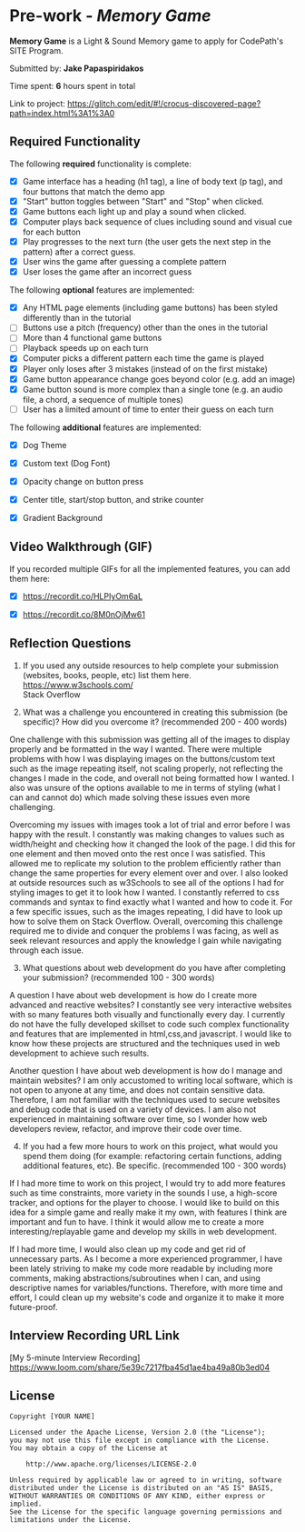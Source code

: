 # Pre-work - *Memory Game*

**Memory Game** is a Light & Sound Memory game to apply for CodePath's SITE Program. 

Submitted by: **Jake Papaspiridakos**

Time spent: **6** hours spent in total

Link to project: https://glitch.com/edit/#!/crocus-discovered-page?path=index.html%3A1%3A0

## Required Functionality

The following **required** functionality is complete:

* [X] Game interface has a heading (h1 tag), a line of body text (p tag), and four buttons that match the demo app
* [X] "Start" button toggles between "Start" and "Stop" when clicked. 
* [X] Game buttons each light up and play a sound when clicked. 
* [X] Computer plays back sequence of clues including sound and visual cue for each button
* [X] Play progresses to the next turn (the user gets the next step in the pattern) after a correct guess. 
* [X] User wins the game after guessing a complete pattern
* [X] User loses the game after an incorrect guess

The following **optional** features are implemented:

* [X] Any HTML page elements (including game buttons) has been styled differently than in the tutorial
* [ ] Buttons use a pitch (frequency) other than the ones in the tutorial
* [ ] More than 4 functional game buttons
* [ ] Playback speeds up on each turn
* [X] Computer picks a different pattern each time the game is played
* [X] Player only loses after 3 mistakes (instead of on the first mistake)
* [X] Game button appearance change goes beyond color (e.g. add an image)
* [X] Game button sound is more complex than a single tone (e.g. an audio file, a chord, a sequence of multiple tones)
* [ ] User has a limited amount of time to enter their guess on each turn

The following **additional** features are implemented:

- [X] Dog Theme
- [X] Custom text (Dog Font)
- [X] Opacity change on button press
- [X] Center title, start/stop button, and strike counter
- [X] Gradient Background


## Video Walkthrough (GIF)

If you recorded multiple GIFs for all the implemented features, you can add them here:
- [X] https://recordit.co/HLPIyOm6aL
- [X] https://recordit.co/8M0nOjMw61


## Reflection Questions
1. If you used any outside resources to help complete your submission (websites, books, people, etc) list them here. 
https://www.w3schools.com/  
Stack Overflow

2. What was a challenge you encountered in creating this submission (be specific)? How did you overcome it? (recommended 200 - 400 words) 

  One challenge with this submission was getting all of the images to display properly and be formatted in the way I wanted. There were multiple problems with how I was displaying images on the buttons/custom text such as the image repeating itself, not scaling properly, not reflecting the changes I made in the code, and overall not being formatted how I wanted. I also was unsure of the options available to me in terms of styling (what I can and cannot do) which made solving these issues even more challenging. 

  Overcoming my issues with images took a lot of trial and error before I was happy with the result. I constantly was making changes to values such as width/height and checking how it changed the look of the page. I did this for one element and then moved onto the rest once I was satisfied. This allowed me to replicate my solution to the problem efficiently rather than change the same properties for every element over and over. I also looked at outside resources such as w3Schools to see all of the options I had for styling images to get it to look how I wanted. I constantly referred to css commands and syntax to find exactly what I wanted and how to code it. For a few specific issues, such as the images repeating, I did have to look up how to solve them on Stack Overflow. Overall, overcoming this challenge required me to divide and conquer the problems I was facing, as well as seek relevant resources and apply the knowledge I gain while navigating through each issue.

3. What questions about web development do you have after completing your submission? (recommended 100 - 300 words) 
 
 A question I have about web development is how do I create more advanced and reactive websites? I constantly see very interactive websites with so many features both visually and functionally every day. I currently do not have the fully developed skillset to code such complex functionality and features that are implemented in html,css,and javascript. I would like to know how these projects are structured and the techniques used in web development to achieve such results.
 
 Another question I have about web development is how do I manage and maintain websites? I am only accustomed to writing local software, which is not open to anyone at any time, and does not contain sensitive data. Therefore, I am not familiar with the techniques used to secure websites and debug code that is used on a variety of devices. I am also not experienced in maintaining software over time, so I wonder how web developers review, refactor, and improve their code over time.

4. If you had a few more hours to work on this project, what would you spend them doing (for example: refactoring certain functions, adding additional features, etc). Be specific. (recommended 100 - 300 words) 

  If I had more time to work on this project, I would try to add more features such as time constraints, more variety in the sounds I use, a high-score tracker, and options for the player to choose. I would like to build on this idea for a simple game and really make it my own, with features I think are important and fun to have. I think it would allow me to create a more interesting/replayable game and develop my skills in web development.
  
  If I had more time, I would also clean up my code and get rid of unnecessary parts. As I become a more experienced programmer, I have been lately striving to make my code more readable by including more comments, making abstractions/subroutines when I can, and using descriptive names for variables/functions. Therefore, with more time and effort, I could clean up my website's code and organize it to make it more future-proof.



## Interview Recording URL Link

[My 5-minute Interview Recording] https://www.loom.com/share/5e39c7217fba45d1ae4ba49a80b3ed04


## License

    Copyright [YOUR NAME]

    Licensed under the Apache License, Version 2.0 (the "License");
    you may not use this file except in compliance with the License.
    You may obtain a copy of the License at

        http://www.apache.org/licenses/LICENSE-2.0

    Unless required by applicable law or agreed to in writing, software
    distributed under the License is distributed on an "AS IS" BASIS,
    WITHOUT WARRANTIES OR CONDITIONS OF ANY KIND, either express or implied.
    See the License for the specific language governing permissions and
    limitations under the License.
